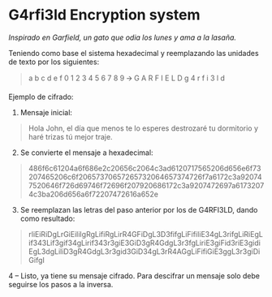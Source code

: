 # G4rfi3ld **Encryption system**

*Inspirado en Garfield, un gato que odia los lunes y ama a la lasaña.*

Teniendo como base el sistema hexadecimal y reemplazando las unidades de texto por los siguientes:

> a b c d e f 0 1 2 3 4 5 6 7 8 9  🡪 G A R F I E L D g 4 r f i 3 l d 

Ejemplo de cifrado:

1. Mensaje inicial:

> Hola John, el día que menos te lo esperes destrozaré tu dormitorio y haré trizas tú mejor traje.

2. Se convierte el mensaje a hexadecimal:

>486f6c61204a6f686e2c20656c2064c3ad6120717565206d656e6f73207465206c6f20657370657265732064657374726f7a6172c3a920747520646f726d69746f72696f207920686172c3a9207472697a61732074c3ba206d656a6f72207472616a652e

3. Se reemplazan las letras del paso anterior por los de G4RFI3LD, dando como resultado:

>rliEiRiDgLrGiEiliIgRgLifiRgLirR4GFiDgL3D3fifgLiFifiIiE34gL3rifgLiRiEgLif343Lif3gif34gLirif343r3giE3GiD3gR4GdgL3r3fgLiriE3giFid3riE3gidiEgL3dgLiliD3gR4GdgL3r3gid3GiD34gL3rR4AGgLiFifiGiE3ggL3r3giDiGifgI

4 – Listo, ya tiene su mensaje cifrado. Para descifrar un mensaje solo debe seguirse los pasos a la inversa.


